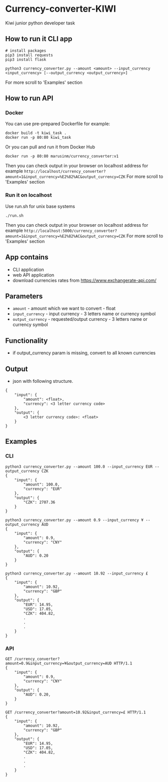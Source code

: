 # Currency-converter-KIWI
Kiwi junior python developer task

## How to run it CLI app
```
# install packages
pip3 install requests
pip3 install flask

python3 currency_converter.py --amount <amount> --input_currency <input_currency> [--output_currency <output_currency>]
```
For more scroll to 'Examples' section 

## How to run API 

### Docker

You can use pre-prepared Dockerfile for example: 
```
docker build -t kiwi_task .
docker run -p 80:80 kiwi_task
```
Or you can pull and run it from Docker Hub
```
docker run -p 80:80 marusinm/currency_converter:v1
```
Then you can check output in your browser on localhost address for example ```http://localhost/currency_converter?amount=1&input_currency=%E2%82%AC&output_currency=CZK```
For more scroll to 'Examples' section

### Run it on localhost
Use run.sh for unix base systems 
```
./run.sh
```
Then you can check output in your browser on localhost address for example ```http://localhost:5000/currency_converter?amount=1&input_currency=%E2%82%AC&output_currency=CZK```
For more scroll to 'Examples' section


## App contains

- CLI application
- web API application
- download currencies rates from https://www.exchangerate-api.com/

## Parameters
- `amount` - amount which we want to convert - float
- `input_currency` - input currency - 3 letters name or currency symbol
- `output_currency` - requested/output currency - 3 letters name or currency symbol

## Functionality
- if output_currency param is missing, convert to all known currencies

## Output
- json with following structure.
```
{
    "input": {
        "amount": <float>,
        "currency": <3 letter currency code>
    },
    "output": {
        <3 letter currency code>: <float>
    }
}
```
## Examples

### CLI
```
python3 currency_converter.py --amount 100.0 --input_currency EUR --output_currency CZK
{
    "input": {
        "amount": 100.0,
        "currency": "EUR"
    },
    "output": {
        "CZK": 2707.36
    }
}
```
```
python3 currency_converter.py --amount 0.9 --input_currency ¥ --output_currency AUD
{
    "input": {
        "amount": 0.9,
        "currency": "CNY"
    },
    "output": {
        "AUD": 0.20
    }
}
```
```
python3 currency_converter.py --amount 10.92 --input_currency £
{
    "input": {
        "amount": 10.92,
        "currency": "GBP"
    },
    "output": {
        "EUR": 14.95,
        "USD": 17.05,
        "CZK": 404.82,
        .
        .
        .
    }
}
```
### API
```
GET /currency_converter?amount=0.9&input_currency=¥&output_currency=AUD HTTP/1.1
{
    "input": {
        "amount": 0.9,
        "currency": "CNY"
    },
    "output": {
        "AUD": 0.20,
    }
}
```

```
GET /currency_converter?amount=10.92&input_currency=£ HTTP/1.1
{
    "input": {
        "amount": 10.92,
        "currency": "GBP"
    },
    "output": {
        "EUR": 14.95,
        "USD": 17.05,
        "CZK": 404.82,
        .
        .
        .
    }
}
```